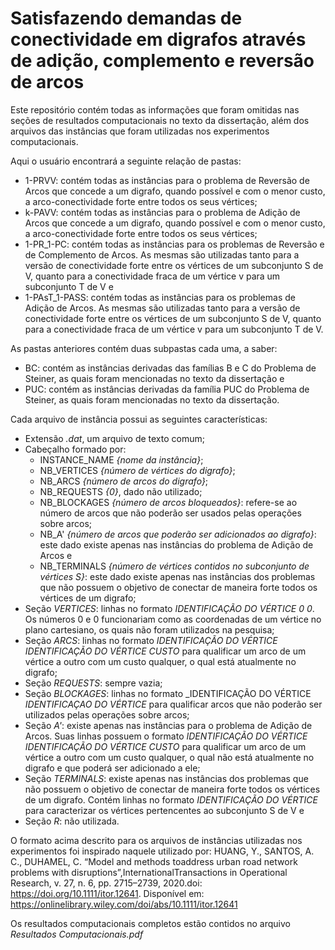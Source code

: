 # Satisfazendo demandas de conectividade em digrafos através de adição, complemento e reversão de arcos

Este repositório contém todas as informações que foram omitidas nas seções de resultados computacionais no texto da dissertação, além dos arquivos das instâncias que foram utilizadas nos experimentos computacionais.

Aqui o usuário encontrará a seguinte relação de pastas:

- 1-PRVV: contém todas as instâncias para o problema de Reversão de Arcos que concede a um digrafo, quando possível e com o menor custo, a arco-conectividade forte entre todos os seus vértices;
- k-PAVV: contém todas as instâncias para o problema de Adição de Arcos que concede a um digrafo, quando possível e com o menor custo, a arco-conectividade forte entre todos os seus vértices;
- 1-PR_1-PC: contém todas as instâncias para os problemas de Reversão e de Complemento de Arcos. As mesmas são utilizadas tanto para a versão de conectividade forte entre os vértices de um subconjunto S de V, quanto para a conectividade fraca de um vértice v para um subconjunto T de V e
- 1-PAsT_1-PASS: contém todas as instâncias para os problemas de Adição de Arcos. As mesmas são utilizadas tanto para a versão de conectividade forte entre os vértices de um subconjunto S de V, quanto para a conectividade fraca de um vértice v para um subconjunto T de V.

As pastas anteriores contém duas subpastas cada uma, a saber:

- BC: contém as instâncias derivadas das famílias B e C do Problema de Steiner, as quais foram mencionadas no texto da dissertação e
- PUC: contém as instâncias derivadas da família PUC do Problema de Steiner, as quais foram mencionadas no texto da dissertação. 

Cada arquivo de instância possui as seguintes características:

- Extensão _.dat_, um arquivo de texto comum;
- Cabeçalho formado por:
  - INSTANCE_NAME _{nome da instância}_;
  - NB_VERTICES _{número de vértices do digrafo}_;
  - NB_ARCS _{número de arcos do digrafo}_;
  - NB_REQUESTS _{0}_, dado não utilizado;
  - NB_BLOCKAGES _{número de arcos bloqueados}_: refere-se ao número de arcos que não poderão ser usados pelas operações sobre arcos;
  - NB_A' _{número de arcos que poderão ser adicionados ao digrafo}_: este dado existe apenas nas instâncias do problema de Adição de Arcos e
  - NB_TERMINALS _{número de vértices contidos no subconjunto de vértices S}_: este dado existe apenas nas instâncias dos problemas que não possuem o objetivo de conectar de maneira forte todos os vértices de um digrafo;
- Seção _VERTICES_: linhas no formato _IDENTIFICAÇÃO DO VÉRTICE 0 0_. Os números 0 e 0 funcionariam como as coordenadas de um vértice no plano cartesiano, os quais não foram utilizados na pesquisa;
- Seção _ARCS_: linhas no formato _IDENTIFICAÇÃO DO VÉRTICE IDENTIFICAÇÃO DO VÉRTICE CUSTO_ para qualificar um arco de um vértice a outro com um custo qualquer, o qual está atualmente no digrafo;
- Seção _REQUESTS_: sempre vazia;
- Seção _BLOCKAGES_: linhas no formato _IDENTIFICAÇÃO DO VÉRTICE _IDENTIFICAÇAO DO VÉRTICE_ para qualificar arcos que não poderão ser utilizados pelas operações sobre arcos;
- Seção _A'_: existe apenas nas instâncias para o problema de Adição de Arcos. Suas linhas possuem o formato _IDENTIFICAÇÃO DO VÉRTICE IDENTIFICAÇÃO DO VÉRTICE CUSTO_ para qualificar um arco de um vértice a outro com um custo qualquer, o qual não está atualmente no digrafo e que poderá ser adicionado a ele;
- Seção _TERMINALS_: existe apenas nas instâncias dos problemas que não possuem o objetivo de conectar de maneira forte todos os vértices de um digrafo. Contém linhas no formato _IDENTIFICAÇÃO DO VÉRTICE_ para caracterizar os vértices pertencentes ao subconjunto S de V e
- Seção _R_: não utilizada.

O formato acima descrito para os arquivos de instâncias utilizadas nos experimentos foi inspirado naquele utilizado por:  HUANG, Y., SANTOS, A. C., DUHAMEL, C.  “Model and methods toaddress urban road network problems with disruptions”,InternationalTransactions in Operational Research, v. 27, n. 6, pp. 2715–2739, 2020.doi:  https://doi.org/10.1111/itor.12641.  Disponível em:  <https://onlinelibrary.wiley.com/doi/abs/10.1111/itor.12641>

Os resultados computacionais completos estão contidos no arquivo _Resultados Computacionais.pdf_

